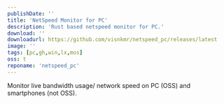 ```yaml
---
publishDate: ''
title: 'NetSpeed Monitor for PC'
description: 'Rust based netspeed monitor for PC.'
download: ''
downloadurl: https://github.com/visnkmr/netspeed_pc/releases/latest
image: ''
tags: [pc,gh,win,lx,mos]
oss: t
reponame: 'netspeed_pc'
---
```


Monitor live bandwidth usage/ network speed on PC (OSS) and smartphones (not OSS). 